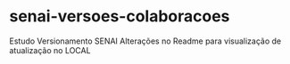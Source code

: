 # senai-versoes-colaboracoes
Estudo Versionamento SENAI
Alterações no Readme para visualização de atualização no LOCAL



